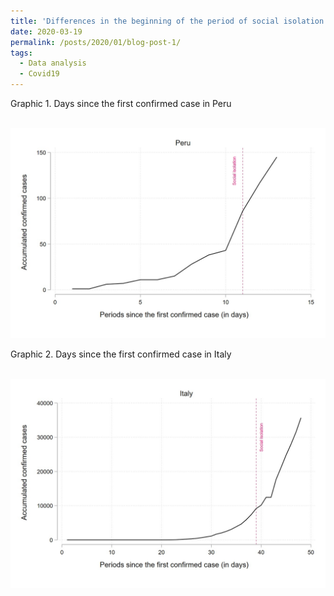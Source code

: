 ```yaml
---
title: 'Differences in the beginning of the period of social isolation compared to Covid19: Peru-Italy'
date: 2020-03-19
permalink: /posts/2020/01/blog-post-1/
tags:
  - Data analysis
  - Covid19
---
```


Graphic 1. Days since the first confirmed case in Peru

<br/><img src='/images/Graph1.JPG'>

Graphic 2. Days since the first confirmed case in Italy

<br/><img src='/images/Graph2.JPG'>

